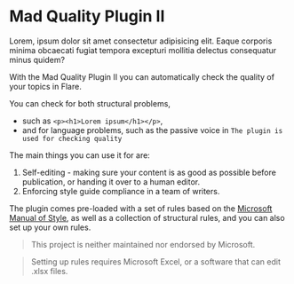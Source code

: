 # Mad Quality Plugin II 

Lorem, ipsum dolor sit amet consectetur adipisicing elit. Eaque corporis minima obcaecati fugiat tempora excepturi mollitia delectus consequatur minus quidem?

With the Mad Quality Plugin II you can automatically check the quality of your topics in Flare. 

You can check for both structural problems, 
- such as `<p><h1>Lorem ipsum</h1></p>`, 
- and for language problems, such as the passive voice in `The plugin is used for checking quality`

The main things you can use it for are:
1. Self-editing - making sure your content is as good as possible before publication, or handing it over to a human editor. 
2. Enforcing style guide compliance in a team of writers. 

The plugin comes pre-loaded with a set of rules based on the [Microsoft Manual of Style](https://docs.microsoft.com/en-us/style-guide/welcome/), as well as a collection of structural rules, and you can also set up your own rules.

> This project is neither maintained nor endorsed by Microsoft.

> Setting up rules requires Microsoft Excel, or a software that can edit .xlsx files. 


